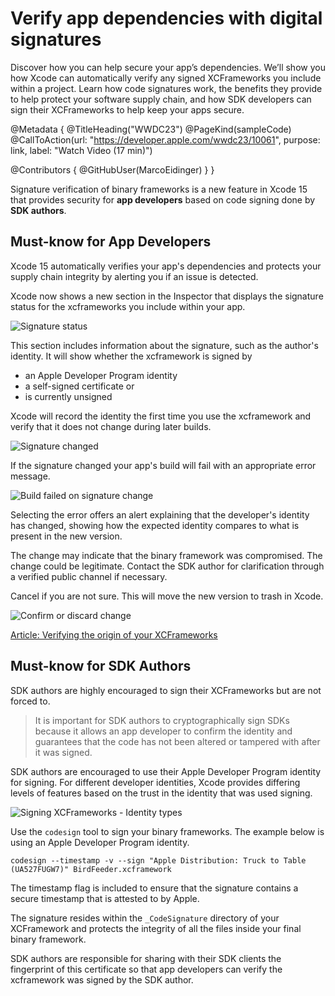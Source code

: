 # Verify app dependencies with digital signatures

Discover how you can help secure your app’s dependencies. We’ll show you how Xcode can automatically verify any signed XCFrameworks you include within a project. Learn how code signatures work, the benefits they provide to help protect your software supply chain, and how SDK developers can sign their XCFrameworks to help keep your apps secure.

@Metadata {
   @TitleHeading("WWDC23")
   @PageKind(sampleCode)
   @CallToAction(url: "https://developer.apple.com/wwdc23/10061", purpose: link, label: "Watch Video (17 min)")

   @Contributors {
      @GitHubUser(MarcoEidinger)
   }
}



Signature verification of binary frameworks is a new feature in Xcode 15 that provides security for **app developers** based on code signing done by **SDK authors**. 

## Must-know for **App Developers**

Xcode 15 automatically verifies your app's dependencies and protects your supply chain integrity by alerting you if an issue is detected.

Xcode now shows a new section in the Inspector that displays the signature status for the xcframeworks you include within your app.

![Signature status][xcodesignaturestatus]

[xcodesignaturestatus]: xcodesignaturestatus.png


This section includes information about the signature, such as the author's identity. It will show whether the xcframework is signed by

- an Apple Developer Program identity
- a self-signed certificate or
- is currently unsigned

Xcode will record the identity the first time you use the xcframework and verify that it does not change during later builds.

![Signature changed][signaturechanged]

[signaturechanged]: signaturechanged.png

If the signature changed your app's build will fail with an appropriate error message.

![Build failed on signature change][signatureverificationfailed]

[signatureverificationfailed]: signatureverificationfailed.png

Selecting the error offers an alert explaining that the developer's identity has changed, showing how the expected identity compares to what is present in the new version.

The change may indicate that the binary framework was compromised. The change could be legitimate. Contact the SDK author for clarification through a verified public channel if necessary.

Cancel if you are not sure. This will move the new version to trash in Xcode. 

![Confirm or discard change][confirmordiscardsignaturechange]

[confirmordiscardsignaturechange]: confirmordiscardsignaturechange.png

[Article: Verifying the origin of your XCFrameworks](https://developer.apple.com/documentation/Xcode/verifying-the-origin-of-your-xcframeworks)

## Must-know for **SDK Authors**

SDK authors are highly encouraged to sign their XCFrameworks but are not forced to.

> It is important for SDK authors to cryptographically sign SDKs because it allows an app developer to confirm the identity and guarantees that the code has not been altered or tampered with after it was signed.

SDK authors are encouraged to use their Apple Developer Program identity for signing. For different developer identities, Xcode provides differing levels of features based on the trust in the identity that was used signing.

![Signing XCFrameworks - Identity types][identitytypes]

[identitytypes]: identitytypes.png

Use the `codesign` tool to sign your binary frameworks. The example below is using an Apple Developer Program identity.

```
codesign --timestamp -v --sign "Apple Distribution: Truck to Table (UA527FUGW7)" BirdFeeder.xcframework
```

The timestamp flag is included to ensure that the signature contains a secure timestamp that is attested to by Apple.

The signature resides within the `_CodeSignature` directory of your XCFramework and protects the integrity of all the files inside your final binary framework.

SDK authors are responsible for sharing with their SDK clients the fingerprint of this certificate so that app developers can verify the xcframework was signed by the SDK author. 